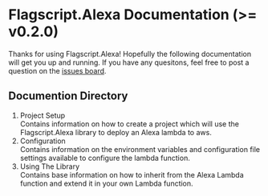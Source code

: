 # Flagscript.Alexa Documentation (>= v0.2.0)

Thanks for using Flagscript.Alexa! Hopefully the following documentation will get you up and running. If you have any quesitons, feel free to post a 
question on the [issues board](../../../issues). 

## Documention Directory

1. Project Setup  
   Contains information on how to create a project which will use the Flagscript.Alexa library to deploy an Alexa lambda to aws. 
2. Configuration  
   Contains information on the environment variables and configuration file settings available to configure the lambda function. 
3. Using The Library  
   Contains base information on how to inherit from the Alexa Lambda function and extend it in your own Lambda function.

